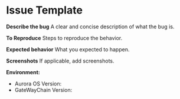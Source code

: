 # Issue Template

**Describe the bug**
A clear and concise description of what the bug is.

**To Reproduce**
Steps to reproduce the behavior.

**Expected behavior**
What you expected to happen.

**Screenshots**
If applicable, add screenshots.

**Environment:**
 - Aurora OS Version:
 - GateWayChain Version:
